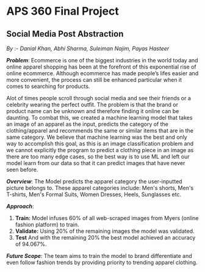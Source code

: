 # APS 360 Final Project

## Social Media Post Abstraction 
_By :- Danial Khan, Abhi Sharma, Suleiman Najim, Payas Hasteer_

**_Problem_**: Ecommerce is one of the biggest industries in the world today and online apparel shopping has been at the forefront of this exponential rise of online ecommerce. Although ecommerce has made people’s lifes easier and more convenient, the process can still be enhanced particular when it comes to searching for products.

Alot of times people scroll through social media and see their friends or a celebrity wearing the perfect outfit. The problem is that the brand or product name can be unknown and therefore finding it online can be daunting. To combat this, we created a machine learning model that takes an image of an apparel as the input, predicts the category of the clothing/apparel and recommends the same or similar items that are in the same category. We believe that machine learning was the best and only way to accomplish this goal, as this is an image classification problem and we cannot explicitly the program to predict a clothing piece in an image as there are too many edge cases, so the best way is to use ML and left our model learn from our data so that it can predict images that have never seen before.


_**Overview**_: The Model predicts the apparel category the user-inputted picture belongs to. These apparel categories include: Men's shorts, Men's T-shirts, Men's Formal Suits, Women Dresses, Heels, Sunglasses etc. 

**_Approach_**: 
1. **Train:** Model infuses 60% of all web-scraped images from Myers (online fashion platform) to train.
2. **Validate:** Using 20% of the remaining images the model was validated.
3. **Test** And with the remaining 20% the best model achieved an accuracy of 94.067%.

**_Future Scope_**: The team aims to train the model to brand differentiate and even follow fashion trends by providing priority to trending apparel clothing.

